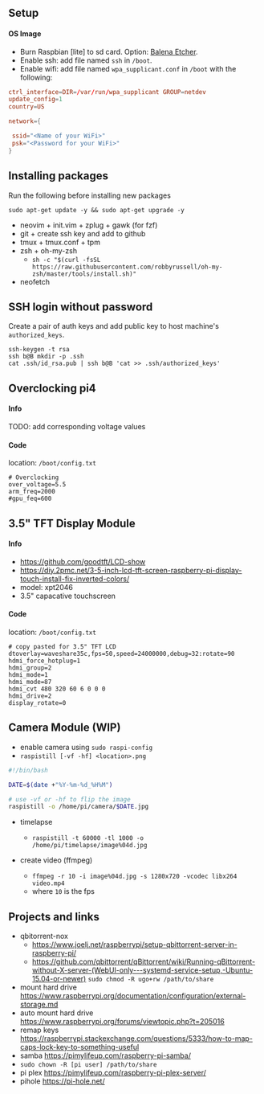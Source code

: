 ## Setup
#### OS Image
- Burn Raspbian [lite] to sd card. Option: [Balena Etcher](https://www.balena.io/etcher/).
- Enable ssh: add file named `ssh` in `/boot`.
- Enable wifi: add file named `wpa_supplicant.conf` in `/boot` with the following:

```conf
ctrl_interface=DIR=/var/run/wpa_supplicant GROUP=netdev
update_config=1
country=US

network={

 ssid="<Name of your WiFi>"
 psk="<Password for your WiFi>"
}
```

## Installing packages
Run the following before installing new packages
```
sudo apt-get update -y && sudo apt-get upgrade -y
```

- neovim + init.vim + zplug + gawk (for fzf)
- git + create ssh key and add to github
- tmux + tmux.conf + tpm
- zsh + oh-my-zsh
  - `sh -c "$(curl -fsSL https://raw.githubusercontent.com/robbyrussell/oh-my-zsh/master/tools/install.sh)"`
- neofetch

## SSH login without password
Create a pair of auth keys and add public key to host machine's `authorized_keys`.
```
ssh-keygen -t rsa
ssh b@B mkdir -p .ssh
cat .ssh/id_rsa.pub | ssh b@B 'cat >> .ssh/authorized_keys'
```

## Overclocking pi4
#### Info
TODO: add corresponding voltage values

#### Code
location: `/boot/config.txt`
```
# Overclocking
over_voltage=5.5
arm_freq=2000
#gpu_feq=600
```

## 3.5" TFT Display Module
#### Info
- https://github.com/goodtft/LCD-show
- https://diy.2pmc.net/3-5-inch-lcd-tft-screen-raspberry-pi-display-touch-install-fix-inverted-colors/
- model: xpt2046
- 3.5" capacative touchscreen

#### Code
location: `/boot/config.txt`
```
# copy pasted for 3.5" TFT LCD
dtoverlay=waveshare35c,fps=50,speed=24000000,debug=32:rotate=90
hdmi_force_hotplug=1
hdmi_group=2
hdmi_mode=1
hdmi_mode=87
hdmi_cvt 480 320 60 6 0 0 0
hdmi_drive=2
display_rotate=0
```

## Camera Module (WIP)
- enable camera using `sudo raspi-config`
- `raspistill [-vf -hf] <location>.png`

```camera.sh
#!/bin/bash

DATE=$(date +"%Y-%m-%d_%H%M")

# use -vf or -hf to flip the image
raspistill -o /home/pi/camera/$DATE.jpg
```

- timelapse
  - `raspistill -t 60000 -tl 1000 -o /home/pi/timelapse/image%04d.jpg`

- create video (ffmpeg)
  - `ffmpeg -r 10 -i image%04d.jpg -s 1280x720 -vcodec libx264 video.mp4`
  - where `10` is the fps

## Projects and links
- qbitorrent-nox
  - https://www.joelj.net/raspberrypi/setup-qbittorrent-server-in-raspberry-pi/
  - https://github.com/qbittorrent/qBittorrent/wiki/Running-qBittorrent-without-X-server-(WebUI-only---systemd-service-setup,-Ubuntu-15.04-or-newer)
`sudo chmod -R ugo+rw /path/to/share` 
- mount hard drive https://www.raspberrypi.org/documentation/configuration/external-storage.md
- auto mount hard drive https://www.raspberrypi.org/forums/viewtopic.php?t=205016
- remap keys https://raspberrypi.stackexchange.com/questions/5333/how-to-map-caps-lock-key-to-something-useful
- samba https://pimylifeup.com/raspberry-pi-samba/
- `sudo chown -R [pi user] /path/to/share`
- pi plex https://pimylifeup.com/raspberry-pi-plex-server/
- pihole https://pi-hole.net/
